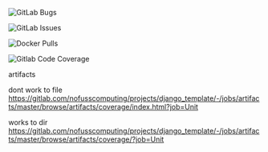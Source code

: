 
![GitLab Bugs](https://img.shields.io/gitlab/issues/open/nofusscomputing%2Fprojects%2Fdjango_template?labels=type%3A%3Abug&style=plastic&logo=gitlab&label=Bug%20Fixes%20Required&color=fc6d26)


![GitLab Issues](https://img.shields.io/gitlab/issues/open/nofusscomputing%2Fprojects%2Fdjango_template?style=plastic&logo=gitlab&label=Issues&color=fc6d26)

![Docker Pulls](https://img.shields.io/docker/pulls/nofusscomputing/django-template?style=plastic&logo=docker&color=0db7ed)

![Gitlab Code Coverage](https://img.shields.io/gitlab/pipeline-coverage/nofusscomputing%2Fprojects%2Fdjango_template?branch=master&style=plastic&logo=gitlab&label=Test%20Coverage)


artifacts


dont work to file
https://gitlab.com/nofusscomputing/projects/django_template/-/jobs/artifacts/master/browse/artifacts/coverage/index.html?job=Unit

works to dir
https://gitlab.com/nofusscomputing/projects/django_template/-/jobs/artifacts/master/browse/artifacts/coverage/?job=Unit



